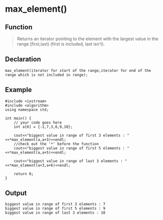 # **max_element()**

## Function

>Returns an iterator pointing to the element with the largest value in the range [first,last) (first is included, last isn't).

## Declaration

```
max_element(iterator for start of the range,iterator for end of the range which is not included in range);
```

## Example

```
#include <iostream>
#include <algorithm>
using namespace std;

int main() {
	// your code goes here
	int a[6] = {-1,7,3,6,9,10};
	
	cout<<"biggest value in range of first 3 elements : "<<*max_element(a,a+3)<<endl;
	//check out the '*' before the function
	cout<<"biggest value in range of first 5 elements : "<<*max_element(a,a+5)<<endl;
    
	cout<<"biggest value in range of last 3 elements : "<<*max_element(a+3,a+6)<<endl;  
	
    return 0;
}

```

## Output

```
biggest value in range of first 3 elements : 7
biggest value in range of first 5 elements : 9
biggest value in range of last 3 elements : 10

```
